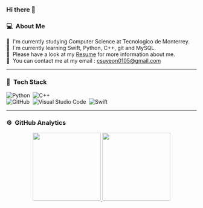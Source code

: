 ### Hi there 👋

### 💻 &nbsp;About Me
🐏 &nbsp;I'm currently studying Computer Science at Tecnologico de Monterrey.\
💾 &nbsp;I´m currently learning Swift, Python, C++, git and MySQL.\
📁 &nbsp;Please have a look at my [Resume](https://drive.google.com/file/d/16lQjVERdVvMe_pPRGkwVKm685anj_j2t/view?usp=sharing) for more information about me.\
📩 &nbsp;You can contact me at my email : csuyeon0105@gmail.com

---

### 💾 &nbsp;Tech Stack
![Python](https://img.shields.io/badge/-Python-05122A?style=flat&logo=python)&nbsp;
![C++](https://img.shields.io/badge/-C++-05122A?style=flat&logo=C%2B%2B&logoColor=00599C)&nbsp;\
![GitHub](https://img.shields.io/badge/-GitHub-05122A?style=flat&logo=github)&nbsp;
![Visual Studio Code](https://img.shields.io/badge/-Visual%20Studio%20Code-05122A?style=flat&logo=visual-studio-code&logoColor=007ACC)&nbsp;
![Swift](https://img.shields.io/badge/-GitHub-05122A?style=flat&logo=github)&nbsp;


---
### ⚙️ &nbsp;GitHub Analytics

<p align="center">
<a href="https://github.com/SU4696">
  <img height="180em" src="https://github-readme-stats-eight-theta.vercel.app/api?username=SU4696&show_icons=true&theme=algolia&include_all_commits=true&count_private=true"/>
  <img height="180em" src="https://github-readme-stats-eight-theta.vercel.app/api/top-langs/?username=Su4696&layout=compact&langs_count=8&theme=algolia"/>
</a>
</p>
